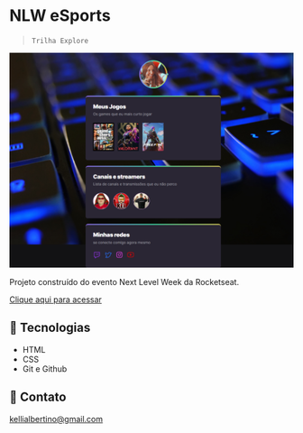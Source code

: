 # NLW eSports 
   >     Trilha Explore

![preview](.github/preview.png)

Projeto construído do evento Next Level Week da Rocketseat.

[Clique aqui para acessar](https://vihalbertino.github.io/Sports-explore/)


## 🔰 Tecnologias

- HTML
- CSS
- Git e Github

## 🤍 Contato

kellialbertino@gmail.com